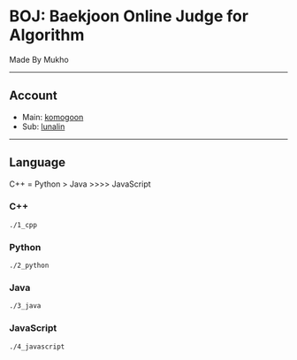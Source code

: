 # BOJ: Baekjoon Online Judge for Algorithm

Made By Mukho

---

## Account

- Main: [komogoon](https://www.acmicpc.net/user/komogoon)
- Sub: [lunalin](https://www.acmicpc.net/user/lunalin)

---

## Language

C++ = Python > Java >>>> JavaScript

### C++

    ./1_cpp

### Python

    ./2_python
### Java

    ./3_java

### JavaScript

    ./4_javascript

